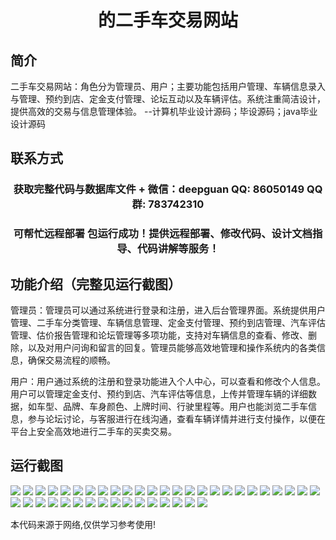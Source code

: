 <p><h1 align="center">的二手车交易网站</h1></p>

## 简介
二手车交易网站：角色分为管理员、用户；主要功能包括用户管理、车辆信息录入与管理、预约到店、定金支付管理、论坛互动以及车辆评估。系统注重简洁设计，提供高效的交易与信息管理体验。    --计算机毕业设计源码；毕设源码；java毕业设计源码


## 联系方式
<p><h3 align="center">获取完整代码与数据库文件 + 微信：deepguan QQ: 86050149 QQ群: 783742310</h3></p>
<p><h3 align="center">可帮忙远程部署 包运行成功！提供远程部署、修改代码、设计文档指导、代码讲解等服务！</h3></p>

## 功能介绍（完整见运行截图）
管理员：管理员可以通过系统进行登录和注册，进入后台管理界面。系统提供用户管理、二手车分类管理、车辆信息管理、定金支付管理、预约到店管理、汽车评估管理、估价报告管理和论坛管理等多项功能，支持对车辆信息的查看、修改、删除，以及对用户问询和留言的回复。管理员能够高效地管理和操作系统内的各类信息，确保交易流程的顺畅。

用户：用户通过系统的注册和登录功能进入个人中心，可以查看和修改个人信息。用户可以管理定金支付、预约到店、汽车评估等信息，上传并管理车辆的详细数据，如车型、品牌、车身颜色、上牌时间、行驶里程等。用户也能浏览二手车信息，参与论坛讨论，与客服进行在线沟通，查看车辆详情并进行支付操作，以便在平台上安全高效地进行二手车的买卖交易。


## 运行截图
![](https://bs-1329754181.cos.ap-shanghai.myqcloud.com/ssm/UsedCarTradingWebsite1/img/001.jpg)
![](https://bs-1329754181.cos.ap-shanghai.myqcloud.com/ssm/UsedCarTradingWebsite1/img/002.jpg)
![](https://bs-1329754181.cos.ap-shanghai.myqcloud.com/ssm/UsedCarTradingWebsite1/img/003.jpg)
![](https://bs-1329754181.cos.ap-shanghai.myqcloud.com/ssm/UsedCarTradingWebsite1/img/004.jpg)
![](https://bs-1329754181.cos.ap-shanghai.myqcloud.com/ssm/UsedCarTradingWebsite1/img/005.jpg)
![](https://bs-1329754181.cos.ap-shanghai.myqcloud.com/ssm/UsedCarTradingWebsite1/img/006.jpg)
![](https://bs-1329754181.cos.ap-shanghai.myqcloud.com/ssm/UsedCarTradingWebsite1/img/007.jpg)
![](https://bs-1329754181.cos.ap-shanghai.myqcloud.com/ssm/UsedCarTradingWebsite1/img/008.jpg)
![](https://bs-1329754181.cos.ap-shanghai.myqcloud.com/ssm/UsedCarTradingWebsite1/img/009.jpg)
![](https://bs-1329754181.cos.ap-shanghai.myqcloud.com/ssm/UsedCarTradingWebsite1/img/010.jpg)
![](https://bs-1329754181.cos.ap-shanghai.myqcloud.com/ssm/UsedCarTradingWebsite1/img/011.jpg)
![](https://bs-1329754181.cos.ap-shanghai.myqcloud.com/ssm/UsedCarTradingWebsite1/img/012.jpg)
![](https://bs-1329754181.cos.ap-shanghai.myqcloud.com/ssm/UsedCarTradingWebsite1/img/013.jpg)
![](https://bs-1329754181.cos.ap-shanghai.myqcloud.com/ssm/UsedCarTradingWebsite1/img/014.jpg)
![](https://bs-1329754181.cos.ap-shanghai.myqcloud.com/ssm/UsedCarTradingWebsite1/img/015.jpg)
![](https://bs-1329754181.cos.ap-shanghai.myqcloud.com/ssm/UsedCarTradingWebsite1/img/016.jpg)
![](https://bs-1329754181.cos.ap-shanghai.myqcloud.com/ssm/UsedCarTradingWebsite1/img/017.jpg)
![](https://bs-1329754181.cos.ap-shanghai.myqcloud.com/ssm/UsedCarTradingWebsite1/img/018.jpg)
![](https://bs-1329754181.cos.ap-shanghai.myqcloud.com/ssm/UsedCarTradingWebsite1/img/019.jpg)
![](https://bs-1329754181.cos.ap-shanghai.myqcloud.com/ssm/UsedCarTradingWebsite1/img/020.jpg)
![](https://bs-1329754181.cos.ap-shanghai.myqcloud.com/ssm/UsedCarTradingWebsite1/img/021.jpg)
![](https://bs-1329754181.cos.ap-shanghai.myqcloud.com/ssm/UsedCarTradingWebsite1/img/022.jpg)
![](https://bs-1329754181.cos.ap-shanghai.myqcloud.com/ssm/UsedCarTradingWebsite1/img/023.jpg)
![](https://bs-1329754181.cos.ap-shanghai.myqcloud.com/ssm/UsedCarTradingWebsite1/img/024.jpg)
![](https://bs-1329754181.cos.ap-shanghai.myqcloud.com/ssm/UsedCarTradingWebsite1/img/025.jpg)
![](https://bs-1329754181.cos.ap-shanghai.myqcloud.com/ssm/UsedCarTradingWebsite1/img/026.jpg)
![](https://bs-1329754181.cos.ap-shanghai.myqcloud.com/ssm/UsedCarTradingWebsite1/img/027.jpg)
![](https://bs-1329754181.cos.ap-shanghai.myqcloud.com/ssm/UsedCarTradingWebsite1/img/028.jpg)
![](https://bs-1329754181.cos.ap-shanghai.myqcloud.com/ssm/UsedCarTradingWebsite1/img/029.jpg)
![](https://bs-1329754181.cos.ap-shanghai.myqcloud.com/ssm/UsedCarTradingWebsite1/img/030.jpg)
![](https://bs-1329754181.cos.ap-shanghai.myqcloud.com/ssm/UsedCarTradingWebsite1/img/031.jpg)
![](https://bs-1329754181.cos.ap-shanghai.myqcloud.com/ssm/UsedCarTradingWebsite1/img/032.jpg)
![](https://bs-1329754181.cos.ap-shanghai.myqcloud.com/ssm/UsedCarTradingWebsite1/img/033.jpg)
![](https://bs-1329754181.cos.ap-shanghai.myqcloud.com/ssm/UsedCarTradingWebsite1/img/034.jpg)
![](https://bs-1329754181.cos.ap-shanghai.myqcloud.com/ssm/UsedCarTradingWebsite1/img/035.jpg)
![](https://bs-1329754181.cos.ap-shanghai.myqcloud.com/ssm/UsedCarTradingWebsite1/img/036.jpg)
![](https://bs-1329754181.cos.ap-shanghai.myqcloud.com/ssm/UsedCarTradingWebsite1/img/037.jpg)
![](https://bs-1329754181.cos.ap-shanghai.myqcloud.com/ssm/UsedCarTradingWebsite1/img/038.jpg)
![](https://bs-1329754181.cos.ap-shanghai.myqcloud.com/ssm/UsedCarTradingWebsite1/img/039.jpg)
![](https://bs-1329754181.cos.ap-shanghai.myqcloud.com/ssm/UsedCarTradingWebsite1/img/040.jpg)
![](https://bs-1329754181.cos.ap-shanghai.myqcloud.com/ssm/UsedCarTradingWebsite1/img/041.jpg)

<p>本代码来源于网络,仅供学习参考使用!</p>
